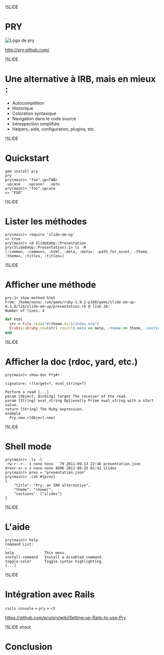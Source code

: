 !SLIDE
# PRY #
![Logo de pry](pry.png)

http://pry.github.com/

!SLIDE
# Une alternative à IRB, mais en mieux : #

* Autocomplétion
* Historique
* Coloration syntaxique
* Navigation dans le code source
* Introspection simplifiée
* Helpers, aide, configuration, plugins, etc.

!SLIDE
# Quickstart #

    gem install pry
    pry
    pry(main)> "foo".up<TAB>
    .upcase   .upcase!  .upto
    pry(main)> "foo".upcase
    => "FOO"

!SLIDE
# Lister les méthodes #

    pry(main)> require 'slide-em-up'
    => true
    pry(main)> cd SlideEmUp::Presentation
    pry(SlideEmUp::Presentation):1> ls -M
    [:common, :common=, :html, :meta, :meta=, :path_for_asset, :theme, :theme=, :titles, :titles=]

!SLIDE
# Afficher une méthode #

    pry:1> show-method html
    From: /home/nono/.rvm/gems/ruby-1.9.2-p180/gems/slide-em-up-0.1.8/lib/slide-em-up/presentation.rb @ line 26:
    Number of lines: 4

```ruby
def html
  str = File.read("#{theme.dir}/index.erb")
  Erubis::Eruby.new(str).result(:meta => meta, :theme => theme, :sections => sections)
end
```

!SLIDE
# Afficher la doc (rdoc, yard, etc.) #

    pry(main)> show-doc Pry#r

    signature: r(target=?, eval_string=?)

    Perform a read [...]
    param [Object, Binding] target The receiver of the read.
    param [String] eval_string Optionally Prime eval_string with a start value.
    return [String] The Ruby expression.
    example
      Pry.new.r(Object.new)

!SLIDE
# Shell mode #

    pry(main)> .ls -l
    -rw-r--r-- 1 nono nono   79 2011-09-13 22:46 presentation.json
    drwxr-xr-x 2 nono nono 4096 2011-08-29 01:41 slides
    pry(main)> pres = "presentation.json"
    pry(main)> .cat #{pres}
    {
        "title": "Pry, an IRB alternative",
        "theme": "shower",
        "sections": ["slides"]
    }

!SLIDE
# L'aide #

    pry(main)> help
    Command List:
    --
    help              This menu.
    install-command   Install a disabled command.
    toggle-color      Toggle syntax highlighting.
    [...]

!SLIDE
# Intégration avec Rails #

`rails console` + `pry` = `<3`

https://github.com/pry/pry/wiki/Setting-up-Rails-to-use-Pry

!SLIDE shout
# Conclusion #
